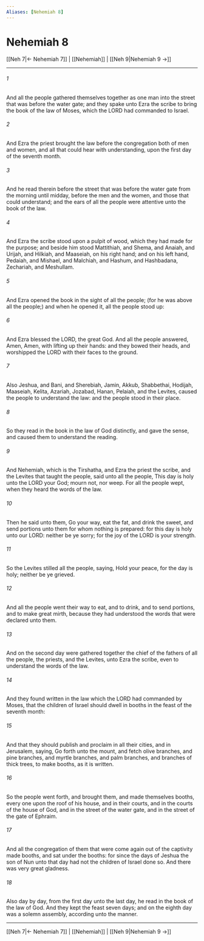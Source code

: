 ```yaml
---
Aliases: [Nehemiah 8]
---
```

# Nehemiah 8

[[Neh 7|← Nehemiah 7]] | [[Nehemiah]] | [[Neh 9|Nehemiah 9 →]]
***



###### 1 
And all the people gathered themselves together as one man into the street that was before the water gate; and they spake unto Ezra the scribe to bring the book of the law of Moses, which the LORD had commanded to Israel. 

###### 2 
And Ezra the priest brought the law before the congregation both of men and women, and all that could hear with understanding, upon the first day of the seventh month. 

###### 3 
And he read therein before the street that was before the water gate from the morning until midday, before the men and the women, and those that could understand; and the ears of all the people were attentive unto the book of the law. 

###### 4 
And Ezra the scribe stood upon a pulpit of wood, which they had made for the purpose; and beside him stood Mattithiah, and Shema, and Anaiah, and Urijah, and Hilkiah, and Maaseiah, on his right hand; and on his left hand, Pedaiah, and Mishael, and Malchiah, and Hashum, and Hashbadana, Zechariah, and Meshullam. 

###### 5 
And Ezra opened the book in the sight of all the people; (for he was above all the people;) and when he opened it, all the people stood up: 

###### 6 
And Ezra blessed the LORD, the great God. And all the people answered, Amen, Amen, with lifting up their hands: and they bowed their heads, and worshipped the LORD with their faces to the ground. 

###### 7 
Also Jeshua, and Bani, and Sherebiah, Jamin, Akkub, Shabbethai, Hodijah, Maaseiah, Kelita, Azariah, Jozabad, Hanan, Pelaiah, and the Levites, caused the people to understand the law: and the people stood in their place. 

###### 8 
So they read in the book in the law of God distinctly, and gave the sense, and caused them to understand the reading. 

###### 9 
And Nehemiah, which is the Tirshatha, and Ezra the priest the scribe, and the Levites that taught the people, said unto all the people, This day is holy unto the LORD your God; mourn not, nor weep. For all the people wept, when they heard the words of the law. 

###### 10 
Then he said unto them, Go your way, eat the fat, and drink the sweet, and send portions unto them for whom nothing is prepared: for this day is holy unto our LORD: neither be ye sorry; for the joy of the LORD is your strength. 

###### 11 
So the Levites stilled all the people, saying, Hold your peace, for the day is holy; neither be ye grieved. 

###### 12 
And all the people went their way to eat, and to drink, and to send portions, and to make great mirth, because they had understood the words that were declared unto them. 

###### 13 
And on the second day were gathered together the chief of the fathers of all the people, the priests, and the Levites, unto Ezra the scribe, even to understand the words of the law. 

###### 14 
And they found written in the law which the LORD had commanded by Moses, that the children of Israel should dwell in booths in the feast of the seventh month: 

###### 15 
And that they should publish and proclaim in all their cities, and in Jerusalem, saying, Go forth unto the mount, and fetch olive branches, and pine branches, and myrtle branches, and palm branches, and branches of thick trees, to make booths, as it is written. 

###### 16 
So the people went forth, and brought them, and made themselves booths, every one upon the roof of his house, and in their courts, and in the courts of the house of God, and in the street of the water gate, and in the street of the gate of Ephraim. 

###### 17 
And all the congregation of them that were come again out of the captivity made booths, and sat under the booths: for since the days of Jeshua the son of Nun unto that day had not the children of Israel done so. And there was very great gladness. 

###### 18 
Also day by day, from the first day unto the last day, he read in the book of the law of God. And they kept the feast seven days; and on the eighth day was a solemn assembly, according unto the manner.

***
[[Neh 7|← Nehemiah 7]] | [[Nehemiah]] | [[Neh 9|Nehemiah 9 →]]
